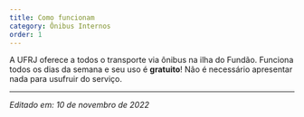 ```yaml
---
title: Como funcionam
category: Ônibus Internos
order: 1
---
```


<p>A UFRJ oferece a todos o transporte via ônibus na ilha do Fundão. Funciona todos os dias da semana e seu uso é <b>gratuito</b>! Não é necessário apresentar nada para usufruir do serviço.</p>

  
---

*Editado em: 10 de novembro de 2022*

